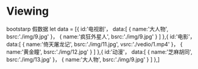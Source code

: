 # Viewing
bootstarp
假数据 
let data = [{
    id:'电视剧'，
    data:[
        {
            name:'大人物',
            bsrc:'./img/9.jpg'
        }，
         {
            name:'疯狂外星人',
            bsrc:'./img/9.jpg'
        }
    ]
    },{
    id:'电影'，
    data:[
        {
            name:'倚天屠龙记',
            bsrc:'./img/11.jpg',
            vsrc:'./vedio/1.mp4'
        }，
         {
            name:'黄金瞳',
            bsrc:'./img/12.jpg'
        }
    ]
    },{
    id:'动漫'，
    data:[
        {
            name:'芝麻胡同',
            bsrc:'./img/13.jpg'
        }，
         {
            name:'大人物',
            bsrc:'./img/9.jpg'
        }
    ]
    },]